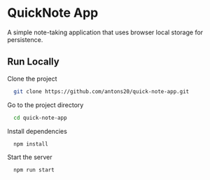 # QuickNote App

A simple note-taking application that uses browser local storage for persistence.


## Run Locally

Clone the project

```bash
  git clone https://github.com/antons20/quick-note-app.git
```

Go to the project directory

```bash
  cd quick-note-app
```

Install dependencies

```bash
  npm install
```

Start the server

```bash
  npm run start
```